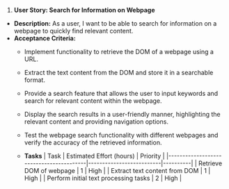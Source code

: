 1. **User Story: Search for Information on Webpage**
- **Description:** As a user, I want to be able to search for information on a webpage to quickly find relevant content.
- **Acceptance Criteria:**
    - Implement functionality to retrieve the DOM of a webpage using a URL.
    - Extract the text content from the DOM and store it in a searchable format.
    - Provide a search feature that allows the user to input keywords and search for relevant content within the webpage.
    - Display the search results in a user-friendly manner, highlighting the relevant content and providing navigation options.
    - Test the webpage search functionality with different webpages and verify the accuracy of the retrieved information.

    - **Tasks**
| Task                                    | Estimated Effort (hours) | Priority |
|-----------------------------------------|--------------------------|----------|
| Retrieve DOM of webpage                 | 1                        | High     |
| Extract text content from DOM           | 1                        | High     |
| Perform initial text processing tasks   | 2                        | High     |